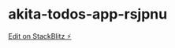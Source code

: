 # akita-todos-app-rsjpnu

[Edit on StackBlitz ⚡️](https://stackblitz.com/edit/akita-todos-app-rsjpnu)